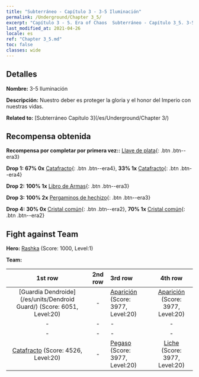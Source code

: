 ```yaml
---
title: "Subterráneo - Capítulo 3 - 3-5 Iluminación"
permalink: /Underground/Chapter 3_5/
excerpt: "Capítulo 3 - 5. Era of Chaos  Subterráneo - Capítulo 3_5. 3-5 Iluminación"
last_modified_at: 2021-04-26
locale: es
ref: "Chapter 3_5.md"
toc: false
classes: wide
---
```


## Detalles

 **Nombre:** 3-5 Iluminación

 **Descripción:** Nuestro deber es proteger la gloria y el honor del Imperio con nuestras vidas.

 **Related to:** [Subterráneo Capítulo 3](/es/Underground/Chapter 3/)

## Recompensa obtenida

 **Recompensa por completar por primera vez::** [Llave de plata](/ItemsES/con_693/){: .btn .btn--era3}

 **Drop 1:** **67% 0x** [Catafracto](/ItemsES/unt_195/){: .btn .btn--era4}, **33% 1x** [Catafracto](/ItemsES/unt_195/){: .btn .btn--era4}

 **Drop 2:** **100% 1x** [Libro de Armas](/ItemsES/mat_18/){: .btn .btn--era3}

 **Drop 3:** **100% 2x** [Pergaminos de hechizo](/ItemsES/con_694/){: .btn .btn--era3}

 **Drop 4:** **30% 0x** [Cristal común](/ItemsES/mat_11/){: .btn .btn--era2}, **70% 1x** [Cristal común](/ItemsES/mat_11/){: .btn .btn--era2}


## Fight against Team
 **Hero:** [Rashka](/es/heroes/Rashka/) (Score: 1000, Level:1)

 **Team:**


  | 1st row | 2nd row | 3rd row | 4th row |
  |:----:|:----:|:----|:----:|
  | [Guardia Dendroide](/es/units/Dendroid Guard/) (Score: 6051, Level:20)  | - | [Aparición](/es/units/Wight/) (Score: 3977, Level:20)  | [Aparición](/es/units/Wight/) (Score: 3977, Level:20)  |
  | - | - | - | - |
  | - | - | - | - |
  | [Catafracto](/es/units/Cavalier/) (Score: 4526, Level:20)  | - | [Pegaso](/es/units/Pegasus/) (Score: 3977, Level:20)  | [Liche](/es/units/Lich/) (Score: 3977, Level:20)  |


